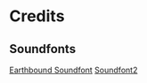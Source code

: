 # Credits

## Soundfonts

[Earthbound Soundfont](https://www.williamkage.com/snes_soundfonts/#mo2_soundfont)
[Soundfont2](https://musical-artifacts.com/artifacts/1392)